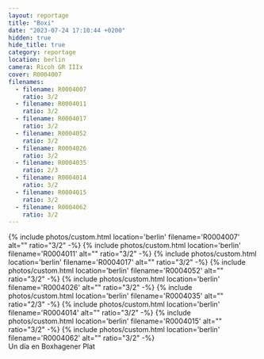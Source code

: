 ```yaml
---
layout: reportage
title: "Boxi"
date: "2023-07-24 17:10:44 +0200"
hidden: true
hide_title: true
category: reportage
location: berlin
camera: Ricoh GR IIIx
cover: R0004007
filenames:
  - filename: R0004007
    ratio: 3/2
  - filename: R0004011
    ratio: 3/2
  - filename: R0004017
    ratio: 3/2
  - filename: R0004052
    ratio: 3/2
  - filename: R0004026
    ratio: 3/2
  - filename: R0004035
    ratio: 2/3
  - filename: R0004014
    ratio: 3/2
  - filename: R0004015
    ratio: 3/2
  - filename: R0004062
    ratio: 3/2
---
```


<div class="g">
    {% include photos/custom.html location='berlin' filename='R0004007' alt="" ratio="3/2" -%}
    {% include photos/custom.html location='berlin' filename='R0004011' alt="" ratio="3/2" -%}
    {% include photos/custom.html location='berlin' filename='R0004017' alt="" ratio="3/2" -%}
    {% include photos/custom.html location='berlin' filename='R0004052' alt="" ratio="3/2" -%}
    {% include photos/custom.html location='berlin' filename='R0004026' alt="" ratio="3/2" -%}
    {% include photos/custom.html location='berlin' filename='R0004035' alt="" ratio="2/3" -%}
    {% include photos/custom.html location='berlin' filename='R0004014' alt="" ratio="3/2" -%}
    {% include photos/custom.html location='berlin' filename='R0004015' alt="" ratio="3/2" -%}
    {% include photos/custom.html location='berlin' filename='R0004062' alt="" ratio="3/2" -%}
</div>
Un día en Boxhagener Plat
